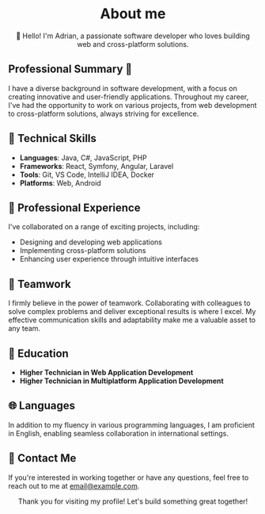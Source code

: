 <!-- Header -->
<h1 align="center">About me</h1>

<!-- Introduction -->
<p align="center">👋 Hello! I'm Adrian, a passionate software developer who loves building web and cross-platform solutions.</p>

<!-- Professional Summary -->
## Professional Summary 🚀

I have a diverse background in software development, with a focus on creating innovative and user-friendly applications. Throughout my career, I've had the opportunity to work on various projects, from web development to cross-platform solutions, always striving for excellence.

## 🔧 Technical Skills

- **Languages**: Java, C#, JavaScript, PHP
- **Frameworks**: React, Symfony, Angular, Laravel
- **Tools**: Git, VS Code, IntelliJ IDEA, Docker
- **Platforms**: Web, Android

## 🌟 Professional Experience

I've collaborated on a range of exciting projects, including:

- Designing and developing web applications
- Implementing cross-platform solutions
- Enhancing user experience through intuitive interfaces

## 🤝 Teamwork

I firmly believe in the power of teamwork. Collaborating with colleagues to solve complex problems and deliver exceptional results is where I excel. My effective communication skills and adaptability make me a valuable asset to any team.

## 💼 Education

- **Higher Technician in Web Application Development**
- **Higher Technician in Multiplatform Application Development**

## 🌐 Languages

In addition to my fluency in various programming languages, I am proficient in English, enabling seamless collaboration in international settings.

## 📩 Contact Me

If you're interested in working together or have any questions, feel free to reach out to me at [email@example.com](mailto:email@example.com).

<!-- Footer -->
<p align="center">Thank you for visiting my profile! Let's build something great together!</p>

